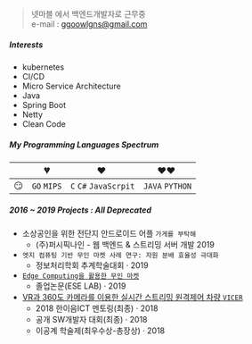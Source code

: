 > 넷마블 에서 백엔드개발자로 근무중  
> e-mail : ggoowlgns@gmail.com  

##### Interests
 - kubernetes
 - CI/CD
 - Micro Service Architecture
 - Java
 - Spring Boot
 - Netty
 - Clean Code



##### My Programming Languages Spectrum

|     | 💔️           | ❤️ ️                                          | ❤️❤️ ️                                          |
| --- | ------------- | --------------------------------------------- | ----------------------------------------------- |
| 😏  | `GO` `MIPS` | `C` `C#` `JavaScrpit`                | `JAVA` `PYTHON`                      |                          |



##### 2016 ~ 2019 Projects : All Deprecated

- 소상공인을 위한 전단지 안드로이드 어플 `가게를 부탁해`
  - (주)퍼시픽나인 - 웹 백엔드 & 스트리밍 서버 개발 2019
- `엣지 컴퓨팅 기반 무인 마켓 사례 연구: 자원 분배 효율성 극대화`
  - 정보처리학회 추계학술대회 · 2019
- [`Edge Computing을 활용한 무인 마켓`][5]
  - 졸업논문(ESE LAB) · 2019
- [VR과 360도 카메라를 이용한 실시간 스트리밍 원격제어 차량 `VICER`][4]
  - 2018 한이음ICT 멘토링(최종) · 2018
  - 공개 SW개발자 대회(최종) · 2018
  - 이공계 학술제(최우수상-총장상) · 2018



[4]: https://github.com/ggoowlgns/ggoowlgns.github.io/tree/master/docs/vicer
[5]: https://github.com/ggoowlgns/ggoowlgns.github.io/tree/master/docs/hufsgo
